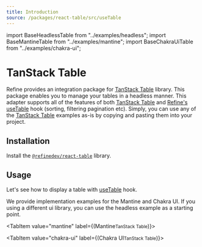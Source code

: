 ```yaml
---
title: Introduction
source: /packages/react-table/src/useTable
---
```


import BaseHeadlessTable from "../examples/headless";
import BaseMantineTable from "../examples/mantine";
import BaseChakraUiTable from "../examples/chakra-ui";

# TanStack Table <GuideBadge id="guides-concepts/tables" /> <RouterBadge id="guides-concepts/routing/#usetable" />

Refine provides an integration package for [TanStack Table][tanstack-table] library. This package enables you to manage your tables in a headless manner. This adapter supports all of the features of both [TanStack Table][tanstack-table] and [Refine's useTable][use-table-core] hook (sorting, filtering pagination etc). Simply, you can use any of the [TanStack Table][tanstack-table] examples as-is by copying and pasting them into your project.

## Installation

Install the [`@refinedev/react-table`][refine-react-table] library.

<InstallPackagesCommand args="@refinedev/react-table"/>

## Usage

Let's see how to display a table with [useTable][use-table-tanstack] hook.

We provide implementation examples for the Mantine and Chakra UI. If you using a different ui library, you can use the headless example as a starting point.

<Tabs wrapContent={false}>

<TabItem value="headless" label="Headless">

<BaseHeadlessTable />

</TabItem>

<TabItem value="mantine" label={(<span><span className="block">Mantine</span><small className="block">TanStack Table</small></span>)}>

<BaseMantineTable />

</TabItem>

<TabItem value="chakra-ui" label={(<span><span className="block">Chakra UI</span><small className="block">TanStack Table</small></span>)}>

<BaseChakraUiTable />

</TabItem>

</Tabs>

[tanstack-table]: https://tanstack.com/table/v8
[refine-react-table]: https://github.com/refinedev/refine/tree/main/packages/react-table
[use-table-core]: /docs/data/hooks/use-table
[use-table-tanstack]: /docs/packages/list-of-packages
[baserecord]: /docs/core/interface-references#baserecord
[httperror]: /docs/core/interface-references#httperror
[syncwithlocationparams]: /docs/core/interface-references#syncwithlocationparams
[notification-provider]: /docs/notification/notification-provider
[crudsorting]: /docs/core/interface-references#crudsorting
[crudfilters]: /docs/core/interface-references#crudfilters
[Refine swl]: /docs/core/refine-component#syncwithlocation
